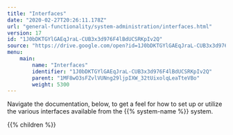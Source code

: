```yaml
---
title: "Interfaces"
date: "2020-02-27T20:26:11.178Z"
url: "general-functionality/system-administration/interfaces.html"
version: 17
id: "1J0bDKTGYlGAEqJraL-CUB3x3d976F4lBdUCSRKpIv2Q"
source: "https://drive.google.com/open?id=1J0bDKTGYlGAEqJraL-CUB3x3d976F4lBdUCSRKpIv2Q"
menu:
    main:
        name: "Interfaces"
        identifier: "1J0bDKTGYlGAEqJraL-CUB3x3d976F4lBdUCSRKpIv2Q"
        parent: "1MF8wO3sFZvlVUNng29ljpIXW_32tUixolqLeaTteVBo"
        weight: 5300
---
```









Navigate the documentation, below, to get a feel for how to set up or utilize the various interfaces available from the {{% system-name %}} system.







{{% children %}}

